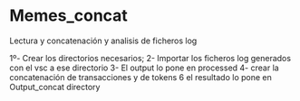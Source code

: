 # Memes_concat
Lectura y concatenación y analisis de ficheros log


1º- Crear los directorios necesarios; 
2-  Importar los ficheros log generados con el vsc a ese directorio
3-  El output lo pone en processed 
4- crear la concatenación de transacciones y de tokens
6 el resultado lo pone en Output_concat directory
